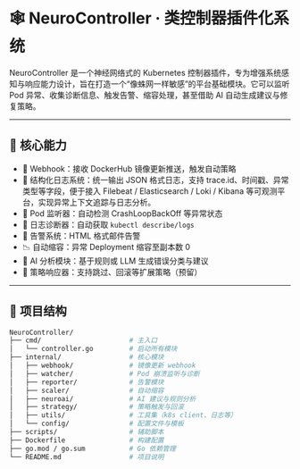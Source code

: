 # 🕸️ NeuroController · 类控制器插件化系统

NeuroController 是一个神经网络式的 Kubernetes 控制器插件，专为增强系统感知与响应能力设计，旨在打造一个“像蛛网一样敏感”的平台基础模块。它可以监听 Pod 异常、收集诊断信息、触发告警、缩容处理，甚至借助 AI 自动生成建议与修复策略。

---

## 🧠 核心能力

- 🔁 Webhook：接收 DockerHub 镜像更新推送，触发自动策略
- 🧾 结构化日志系统：统一输出 JSON 格式日志，支持 trace.id、时间戳、异常类型等字段，便于接入 Filebeat / Elasticsearch / Loki / Kibana 等可观测平台，实现异常上下文追踪与日志分析。
- 👀 Pod 监听器：自动检测 CrashLoopBackOff 等异常状态
- 🧾 日志诊断器：自动获取 `kubectl describe/logs`
- 📧 告警系统：HTML 格式邮件告警
- 📉 自动缩容：异常 Deployment 缩容至副本数 0
- 🤖 AI 分析模块：基于规则或 LLM 生成错误分类与建议
- 🧠 策略响应器：支持跳过、回滚等扩展策略（预留）

---

## 📁 项目结构

```bash
NeuroController/
├── cmd/                      # 主入口
│   └── controller.go         # 启动所有模块
├── internal/                 # 核心模块
│   ├── webhook/              # 镜像更新 webhook
│   ├── watcher/              # Pod 崩溃监听与诊断
│   ├── reporter/             # 告警模块
│   ├── scaler/               # 自动缩容
│   ├── neuroai/              # AI 建议与规则分析
│   ├── strategy/             # 策略触发与回滚
│   ├── utils/                # 工具集（k8s client、日志等）
│   └── config/               # 配置文件与模板
├── scripts/                  # 辅助脚本
├── Dockerfile                # 构建配置
├── go.mod / go.sum           # Go 依赖管理
└── README.md                 # 项目说明
